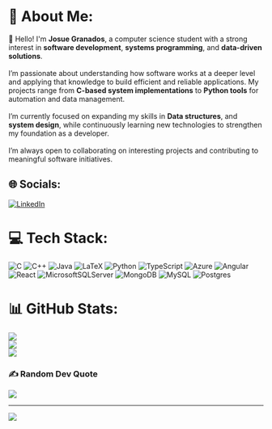 # 💫 About Me:
👋 Hello! I'm **Josue Granados**, a computer science student with a strong interest in **software development**, **systems programming**, and **data-driven solutions**.  <br><br>I’m passionate about understanding how software works at a deeper level and applying that knowledge to build efficient and reliable applications. My projects range from **C-based system implementations** to **Python tools** for automation and data management.  <br><br>I’m currently focused on expanding my skills in **Data structures**, and **system design**, while continuously learning new technologies to strengthen my foundation as a developer.  <br><br>I’m always open to collaborating on interesting projects and contributing to meaningful software initiatives.<br>


## 🌐 Socials:
[![LinkedIn](https://img.shields.io/badge/LinkedIn-%230077B5.svg?logo=linkedin&logoColor=white)](https://linkedin.com/in/linkedin.com/in/josue-guillermo-granados-chacon-0b1b71208) 

# 💻 Tech Stack:
![C](https://img.shields.io/badge/c-%2300599C.svg?style=flat&logo=c&logoColor=white) ![C++](https://img.shields.io/badge/c++-%2300599C.svg?style=flat&logo=c%2B%2B&logoColor=white) ![Java](https://img.shields.io/badge/java-%23ED8B00.svg?style=flat&logo=openjdk&logoColor=white) ![LaTeX](https://img.shields.io/badge/latex-%23008080.svg?style=flat&logo=latex&logoColor=white) ![Python](https://img.shields.io/badge/python-3670A0?style=flat&logo=python&logoColor=ffdd54) ![TypeScript](https://img.shields.io/badge/typescript-%23007ACC.svg?style=flat&logo=typescript&logoColor=white) ![Azure](https://img.shields.io/badge/azure-%230072C6.svg?style=flat&logo=microsoftazure&logoColor=white) ![Angular](https://img.shields.io/badge/angular-%23DD0031.svg?style=flat&logo=angular&logoColor=white) ![React](https://img.shields.io/badge/react-%2320232a.svg?style=flat&logo=react&logoColor=%2361DAFB) ![MicrosoftSQLServer](https://img.shields.io/badge/Microsoft%20SQL%20Server-CC2927?style=flat&logo=microsoft%20sql%20server&logoColor=white) ![MongoDB](https://img.shields.io/badge/MongoDB-%234ea94b.svg?style=flat&logo=mongodb&logoColor=white) ![MySQL](https://img.shields.io/badge/mysql-4479A1.svg?style=flat&logo=mysql&logoColor=white) ![Postgres](https://img.shields.io/badge/postgres-%23316192.svg?style=flat&logo=postgresql&logoColor=white)
# 📊 GitHub Stats:
![](https://github-readme-stats.vercel.app/api?username=Josue3108&theme=dark&hide_border=false&include_all_commits=true&count_private=true)<br/>
![](https://nirzak-streak-stats.vercel.app/?user=Josue3108&theme=dark&hide_border=false)<br/>
![](https://github-readme-stats.vercel.app/api/top-langs/?username=Josue3108&theme=dark&hide_border=false&include_all_commits=true&count_private=true&layout=compact)

### ✍️ Random Dev Quote
![](https://quotes-github-readme.vercel.app/api?type=horizontal&theme=radical)

---
[![](https://visitcount.itsvg.in/api?id=Josue3108&icon=0&color=3)](https://visitcount.itsvg.in)

<!-- Proudly created with GPRM ( https://gprm.itsvg.in ) -->
